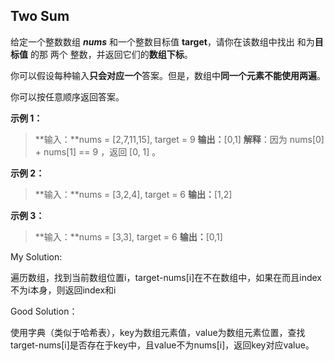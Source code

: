 ## Two Sum

给定一个整数数组 ***nums*** 和一个整数目标值 **target**，请你在该数组中找出 和为**目标值** 的那 两个 整数，并返回它们的**数组下标**。

你可以假设每种输入**只会对应一个**答案。但是，数组中**同一个元素不能使用两遍**。

你可以按任意顺序返回答案。

**示例 1：**

> **输入：**nums = [2,7,11,15], target = 9
> **输出：**[0,1]
> **解释**：因为 nums[0] + nums[1] == 9 ，返回 [0, 1] 。

**示例 2：**

> **输入：**nums = [3,2,4], target = 6
> **输出：**[1,2]

**示例 3：**

> **输入：**nums = [3,3], target = 6
> **输出：**[0,1]
>

My Solution:

遍历数组，找到当前数组位置i，target-nums[i]在不在数组中，如果在而且index不为i本身，则返回index和i

Good Solution：

使用字典（类似于哈希表），key为数组元素值，value为数组元素位置，查找target-nums[i]是否存在于key中，且value不为nums[i]，返回key对应value。